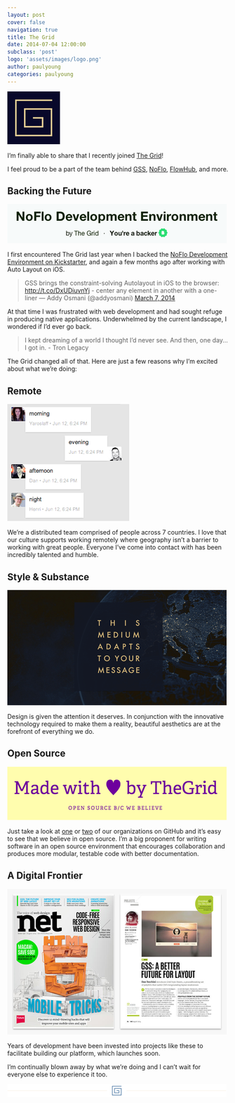 ```yaml
---
layout: post
cover: false
navigation: true
title: The Grid
date: 2014-07-04 12:00:00
subclass: 'post'
logo: 'assets/images/logo.png'
author: paulyoung
categories: paulyoung
---
```


<img src="assets/images/the_grid_logo.jpg" />

I’m finally able to share that I recently joined <a href="https://thegrid.io/#14" target="_blank">The Grid</a>!

I feel proud to be a part of the team behind <a href="http://gridstylesheets.org" target="_blank">GSS</a>, <a href="http://noflojs.org" target="_blank">NoFlo</a>, <a href="https://flowhub.io" target="_blank">FlowHub</a>, and more.

<h2>Backing the Future</h2>

<img src="assets/images/the_grid_noflo.png" />

I first encountered The Grid last year when I backed the <a href="https://www.kickstarter.com/projects/noflo/noflo-development-environment" target="_blank">NoFlo Development Environment on Kickstarter</a>, and again a few months ago after working with Auto Layout on iOS.

<blockquote class="twitter-tweet" lang="en-gb">GSS brings the constraint-solving Autolayout in iOS to the browser: <a href="http://t.co/DxUDiuvnYj">http://t.co/DxUDiuvnYj</a> - center any element in another with a one-liner
— Addy Osmani (@addyosmani) <a href="https://twitter.com/addyosmani/statuses/441890815787692032">March 7, 2014</a></blockquote>

At that time I was frustrated with web development and had sought refuge in producing native applications. Underwhelmed by the current landscape, I wondered if I’d ever go back.

<blockquote>I kept dreaming of a world I thought I’d never see. And then, one day… I got in.
- Tron Legacy</blockquote>

The Grid changed all of that. Here are just a few reasons why I’m excited about what we’re doing:

<h2>Remote</h2>
<img src="assets/images/the_grid_hangout.png" />

We’re a distributed team comprised of people across 7 countries. I love that our culture supports working remotely where geography isn’t a barrier to working with great people. Everyone I’ve come into contact with has been incredibly talented and humble.

<h2>Style & Substance</h2>
<img src="assets/images/the_grid_adapts.png" />

Design is given the attention it deserves. In conjunction with the innovative technology required to make them a reality, beautiful aesthetics are at the forefront of everything we do.

<h2>Open Source</h2>
<img src="assets/images/the_grid_open_source.png" />

Just take a look at <a href="https://github.com/noflo" target="_blank">one</a> or <a href="https://github.com/gss" target="_blank">two</a> of our organizations on GitHub and it’s easy to see that we believe in open source. I’m a big proponent for writing software in an open source environment that encourages collaboration and produces more modular, testable code with better documentation.
<h2>A Digital Frontier</h2>
<img src="assets/images/the_grid_net_mag.png" />

Years of development have been invested into projects like these to facilitate building our platform, which launches soon.

I’m continually blown away by what we’re doing and I can’t wait for everyone else to experience it too.

<img src="assets/images/the_grid_footer.png" />
